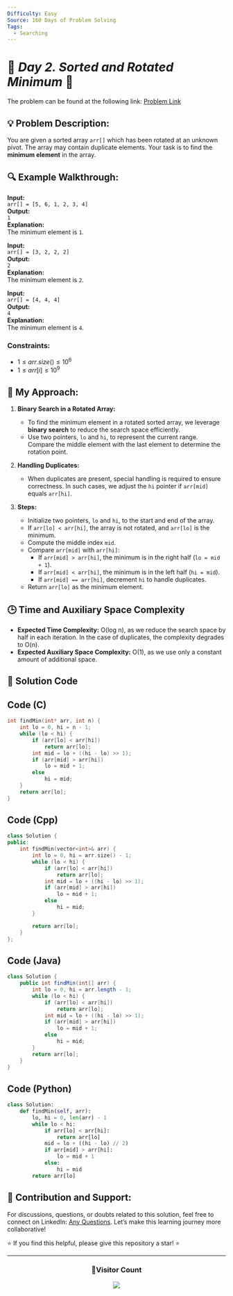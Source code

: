 ```yaml
---
Difficulty: Easy
Source: 160 Days of Problem Solving
Tags:
  - Searching
---
```


# 🚀 _Day 2. Sorted and Rotated Minimum_ 🧠

The problem can be found at the following link: [Problem Link](https://www.geeksforgeeks.org/batch/gfg-160-problems/track/searching-gfg-160/problem/minimum-element-in-a-sorted-and-rotated-array3611)

## 💡 **Problem Description:**

You are given a sorted array `arr[]` which has been rotated at an unknown pivot. The array may contain duplicate elements. Your task is to find the **minimum element** in the array.

## 🔍 **Example Walkthrough:**

**Input:**  
`arr[] = [5, 6, 1, 2, 3, 4]`  
**Output:**  
`1`  
**Explanation:**  
The minimum element is `1`.

**Input:**  
`arr[] = [3, 2, 2, 2]`  
**Output:**  
`2`  
**Explanation:**  
The minimum element is `2`.

**Input:**  
`arr[] = [4, 4, 4]`  
**Output:**  
`4`  
**Explanation:**  
The minimum element is `4`.

### Constraints:

- $`1 ≤ arr.size() ≤ 10^6`$
- $`1 ≤ arr[i] ≤ 10^9`$

## 🎯 **My Approach:**

1. **Binary Search in a Rotated Array:**

   - To find the minimum element in a rotated sorted array, we leverage **binary search** to reduce the search space efficiently.
   - Use two pointers, `lo` and `hi`, to represent the current range. Compare the middle element with the last element to determine the rotation point.

2. **Handling Duplicates:**

   - When duplicates are present, special handling is required to ensure correctness. In such cases, we adjust the `hi` pointer if `arr[mid]` equals `arr[hi]`.

3. **Steps:**
   - Initialize two pointers, `lo` and `hi`, to the start and end of the array.
   - If `arr[lo] < arr[hi]`, the array is not rotated, and `arr[lo]` is the minimum.
   - Compute the middle index `mid`.
   - Compare `arr[mid]` with `arr[hi]`:
     - If `arr[mid] > arr[hi]`, the minimum is in the right half (`lo = mid + 1`).
     - If `arr[mid] < arr[hi]`, the minimum is in the left half (`hi = mid`).
     - If `arr[mid] == arr[hi]`, decrement `hi` to handle duplicates.
   - Return `arr[lo]` as the minimum element.

## 🕒 **Time and Auxiliary Space Complexity**

- **Expected Time Complexity:** O(log n), as we reduce the search space by half in each iteration. In the case of duplicates, the complexity degrades to O(n).
- **Expected Auxiliary Space Complexity:** O(1), as we use only a constant amount of additional space.

## 📝 **Solution Code**

## Code (C)

```c
int findMin(int* arr, int n) {
    int lo = 0, hi = n - 1;
    while (lo < hi) {
        if (arr[lo] < arr[hi])
            return arr[lo];
        int mid = lo + ((hi - lo) >> 1);
        if (arr[mid] > arr[hi])
            lo = mid + 1;
        else
            hi = mid;
    }
    return arr[lo];
}
```

## Code (Cpp)

```cpp
class Solution {
public:
    int findMin(vector<int>& arr) {
        int lo = 0, hi = arr.size() - 1;
        while (lo < hi) {
            if (arr[lo] < arr[hi])
                return arr[lo];
            int mid = lo + ((hi - lo) >> 1);
            if (arr[mid] > arr[hi])
                lo = mid + 1;
            else
                hi = mid;
        }

        return arr[lo];
    }
};
```

## Code (Java)

```java
class Solution {
    public int findMin(int[] arr) {
        int lo = 0, hi = arr.length - 1;
        while (lo < hi) {
            if (arr[lo] < arr[hi])
                return arr[lo];
            int mid = lo + ((hi - lo) >> 1);
            if (arr[mid] > arr[hi])
                lo = mid + 1;
            else
                hi = mid;
        }
        return arr[lo];
    }
}
```

## Code (Python)

```python
class Solution:
    def findMin(self, arr):
        lo, hi = 0, len(arr) - 1
        while lo < hi:
            if arr[lo] < arr[hi]:
                return arr[lo]
            mid = lo + ((hi - lo) // 2)
            if arr[mid] > arr[hi]:
                lo = mid + 1
            else:
                hi = mid
        return arr[lo]
```

## 🎯 **Contribution and Support:**

For discussions, questions, or doubts related to this solution, feel free to connect on LinkedIn: [Any Questions](https://www.linkedin.com/in/patel-hetkumar-sandipbhai-8b110525a/). Let’s make this learning journey more collaborative!

⭐ If you find this helpful, please give this repository a star! ⭐

---

<div align="center">
  <h3><b>📍Visitor Count</b></h3>
</div>

<p align="center">
  <img src="https://visitor-badge.laobi.icu/badge?page_id=Hunterdii.GeeksforGeeks-POTD" />
</p>
